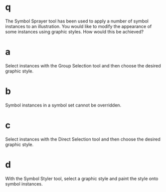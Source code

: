 # q
The Symbol Sprayer tool has been used to apply a number of symbol instances to an illustration. You would like to modify the appearance of some instances using graphic styles. How would this be achieved?
# a
Select instances with the Group Selection tool and then choose the desired graphic style.
# b
Symbol instances in a symbol set cannot be overridden.
# c
Select instances with the Direct Selection tool and then choose the desired graphic style.
# d
With the Symbol Styler tool, select a graphic style and paint the style onto symbol instances.
